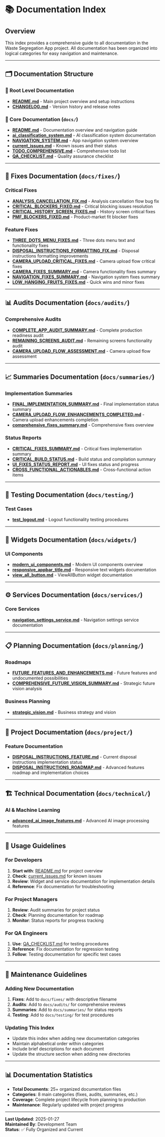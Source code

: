 # 📚 Documentation Index

## Overview

This index provides a comprehensive guide to all documentation in the Waste Segregation App project. All documentation has been organized into logical categories for easy navigation and maintenance.

---

## 🗂️ **Documentation Structure**

### **📁 Root Level Documentation**
- **[README.md](../README.md)** - Main project overview and setup instructions
- **[CHANGELOG.md](../CHANGELOG.md)** - Version history and release notes

### **📁 Core Documentation (`docs/`)**
- **[README.md](README.md)** - Documentation overview and navigation guide
- **[ai_classification_system.md](ai_classification_system.md)** - AI classification system documentation
- **[NAVIGATION_SYSTEM.md](NAVIGATION_SYSTEM.md)** - App navigation system overview
- **[current_issues.md](current_issues.md)** - Known issues and their status
- **[TODO_COMPREHENSIVE.md](TODO_COMPREHENSIVE.md)** - Comprehensive todo list
- **[QA_CHECKLIST.md](QA_CHECKLIST.md)** - Quality assurance checklist

---

## 🔧 **Fixes Documentation (`docs/fixes/`)**

### **Critical Fixes**
- **[ANALYSIS_CANCELLATION_FIX.md](fixes/ANALYSIS_CANCELLATION_FIX.md)** - Analysis cancellation flow bug fix
- **[CRITICAL_BLOCKERS_FIXED.md](fixes/CRITICAL_BLOCKERS_FIXED.md)** - Critical blocking issues resolution
- **[CRITICAL_HISTORY_SCREEN_FIXES.md](fixes/CRITICAL_HISTORY_SCREEN_FIXES.md)** - History screen critical fixes
- **[PMF_BLOCKERS_FIXED.md](fixes/PMF_BLOCKERS_FIXED.md)** - Product-market fit blocker fixes

### **Feature Fixes**
- **[THREE_DOTS_MENU_FIXES.md](fixes/THREE_DOTS_MENU_FIXES.md)** - Three dots menu text and functionality fixes
- **[DISPOSAL_INSTRUCTIONS_FORMATTING_FIX.md](fixes/DISPOSAL_INSTRUCTIONS_FORMATTING_FIX.md)** - Disposal instructions formatting improvements
- **[CAMERA_UPLOAD_CRITICAL_FIXES.md](fixes/CAMERA_UPLOAD_CRITICAL_FIXES.md)** - Camera upload flow critical fixes
- **[CAMERA_FIXES_SUMMARY.md](fixes/CAMERA_FIXES_SUMMARY.md)** - Camera functionality fixes summary
- **[NAVIGATION_FIXES_SUMMARY.md](fixes/NAVIGATION_FIXES_SUMMARY.md)** - Navigation system fixes summary
- **[LOW_HANGING_FRUITS_FIXES.md](fixes/LOW_HANGING_FRUITS_FIXES.md)** - Quick wins and minor fixes

---

## 📊 **Audits Documentation (`docs/audits/`)**

### **Comprehensive Audits**
- **[COMPLETE_APP_AUDIT_SUMMARY.md](audits/COMPLETE_APP_AUDIT_SUMMARY.md)** - Complete production readiness audit
- **[REMAINING_SCREENS_AUDIT.md](audits/REMAINING_SCREENS_AUDIT.md)** - Remaining screens functionality audit
- **[CAMERA_UPLOAD_FLOW_ASSESSMENT.md](audits/CAMERA_UPLOAD_FLOW_ASSESSMENT.md)** - Camera upload flow assessment

---

## 📈 **Summaries Documentation (`docs/summaries/`)**

### **Implementation Summaries**
- **[FINAL_IMPLEMENTATION_SUMMARY.md](summaries/FINAL_IMPLEMENTATION_SUMMARY.md)** - Final implementation status summary
- **[CAMERA_UPLOAD_FLOW_ENHANCEMENTS_COMPLETED.md](summaries/CAMERA_UPLOAD_FLOW_ENHANCEMENTS_COMPLETED.md)** - Camera upload enhancements completion
- **[comprehensive_fixes_summary.md](summaries/comprehensive_fixes_summary.md)** - Comprehensive fixes overview

### **Status Reports**
- **[CRITICAL_FIXES_SUMMARY.md](summaries/CRITICAL_FIXES_SUMMARY.md)** - Critical fixes implementation summary
- **[CRITICAL_BUILD_STATUS.md](summaries/CRITICAL_BUILD_STATUS.md)** - Build status and compilation summary
- **[UI_FIXES_STATUS_REPORT.md](summaries/UI_FIXES_STATUS_REPORT.md)** - UI fixes status and progress
- **[CROSS_FUNCTIONAL_ACTIONABLES.md](summaries/CROSS_FUNCTIONAL_ACTIONABLES.md)** - Cross-functional action items

---

## 🧪 **Testing Documentation (`docs/testing/`)**

### **Test Cases**
- **[test_logout.md](testing/test_logout.md)** - Logout functionality testing procedures

---

## 🎨 **Widgets Documentation (`docs/widgets/`)**

### **UI Components**
- **[modern_ui_components.md](widgets/modern_ui_components.md)** - Modern UI components overview
- **[responsive_appbar_title.md](widgets/responsive_appbar_title.md)** - Responsive text widgets documentation
- **[view_all_button.md](widgets/view_all_button.md)** - ViewAllButton widget documentation

---

## ⚙️ **Services Documentation (`docs/services/`)**

### **Core Services**
- **[navigation_settings_service.md](services/navigation_settings_service.md)** - Navigation settings service documentation

---

## 📋 **Planning Documentation (`docs/planning/`)**

### **Roadmaps**
- **[FUTURE_FEATURES_AND_ENHANCEMENTS.md](planning/roadmap/FUTURE_FEATURES_AND_ENHANCEMENTS.md)** - Future features and undocumented possibilities
- **[COMPREHENSIVE_FUTURE_VISION_SUMMARY.md](planning/COMPREHENSIVE_FUTURE_VISION_SUMMARY.md)** - Strategic future vision analysis

### **Business Planning**
- **[strategic_vision.md](planning/business/strategy/strategic_vision.md)** - Business strategy and vision

---

## 🚀 **Project Documentation (`docs/project/`)**

### **Feature Documentation**
- **[DISPOSAL_INSTRUCTIONS_FEATURE.md](project/DISPOSAL_INSTRUCTIONS_FEATURE.md)** - Current disposal instructions implementation status
- **[DISPOSAL_INSTRUCTIONS_ROADMAP.md](project/DISPOSAL_INSTRUCTIONS_ROADMAP.md)** - Advanced features roadmap and implementation choices

---

## 🏗️ **Technical Documentation (`docs/technical/`)**

### **AI & Machine Learning**
- **[advanced_ai_image_features.md](technical/ai/advanced_ai_image_features.md)** - Advanced AI image processing features

---

## 📖 **Usage Guidelines**

### **For Developers**
1. **Start with**: [README.md](README.md) for project overview
2. **Check**: [current_issues.md](current_issues.md) for known issues
3. **Review**: Widget and service documentation for implementation details
4. **Reference**: Fix documentation for troubleshooting

### **For Project Managers**
1. **Review**: Audit summaries for project status
2. **Check**: Planning documentation for roadmap
3. **Monitor**: Status reports for progress tracking

### **For QA Engineers**
1. **Use**: [QA_CHECKLIST.md](QA_CHECKLIST.md) for testing procedures
2. **Reference**: Fix documentation for regression testing
3. **Follow**: Testing documentation for specific test cases

---

## 🔄 **Maintenance Guidelines**

### **Adding New Documentation**
1. **Fixes**: Add to `docs/fixes/` with descriptive filename
2. **Audits**: Add to `docs/audits/` for comprehensive reviews
3. **Summaries**: Add to `docs/summaries/` for status reports
4. **Testing**: Add to `docs/testing/` for test procedures

### **Updating This Index**
- Update this index when adding new documentation categories
- Maintain alphabetical order within categories
- Include brief descriptions for each document
- Update the structure section when adding new directories

---

## 📊 **Documentation Statistics**

- **Total Documents**: 25+ organized documentation files
- **Categories**: 8 main categories (fixes, audits, summaries, etc.)
- **Coverage**: Complete project lifecycle from planning to production
- **Maintenance**: Regularly updated with project progress

---

**Last Updated**: 2025-01-27  
**Maintained By**: Development Team  
**Status**: ✅ Fully Organized and Current 